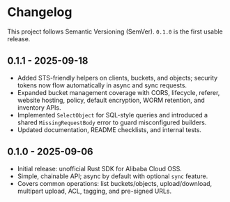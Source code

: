 # Changelog

This project follows Semantic Versioning (SemVer). `0.1.0` is the first usable release.

## 0.1.1 - 2025-09-18

- Added STS-friendly helpers on clients, buckets, and objects; security tokens now flow automatically in async and sync requests.
- Expanded bucket management coverage with CORS, lifecycle, referer, website hosting, policy, default encryption, WORM retention, and inventory APIs.
- Implemented `SelectObject` for SQL-style queries and introduced a shared `MissingRequestBody` error to guard misconfigured builders.
- Updated documentation, README checklists, and internal tests.

## 0.1.0 - 2025-09-06

- Initial release: unofficial Rust SDK for Alibaba Cloud OSS.
- Simple, chainable API; async by default with optional `sync` feature.
- Covers common operations: list buckets/objects, upload/download, multipart upload, ACL, tagging, and pre-signed URLs.
